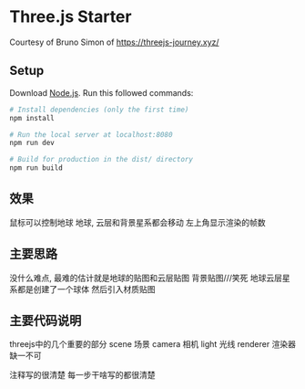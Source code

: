 # Three.js Starter
Courtesy of Bruno Simon of https://threejs-journey.xyz/

## Setup
Download [Node.js](https://nodejs.org/en/download/).
Run this followed commands:

``` bash
# Install dependencies (only the first time)
npm install

# Run the local server at localhost:8080
npm run dev

# Build for production in the dist/ directory
npm run build
```


## 效果
鼠标可以控制地球
地球, 云层和背景星系都会移动
左上角显示渲染的帧数

## 主要思路
没什么难点, 最难的估计就是地球的贴图和云层贴图 背景贴图///笑死
地球云层星系都是创建了一个球体 然后引入材质贴图

## 主要代码说明

threejs中的几个重要的部分
scene 场景
camera 相机
light 光线
renderer 渲染器
缺一不可

注释写的很清楚 每一步干啥写的都很清楚